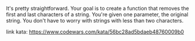 It's pretty straightforward. Your goal is to create a function that removes the first and last characters of a string. You're given one parameter, the original string. You don't have to worry with strings with less than two characters.

link kata: https://www.codewars.com/kata/56bc28ad5bdaeb48760009b0